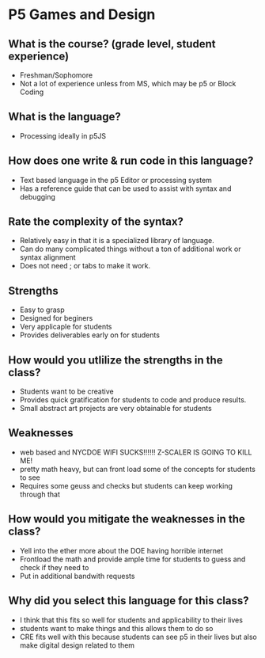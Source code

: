 # P5 Games and Design
## What is the course? (grade level, student experience)
* Freshman/Sophomore
* Not a lot of experience unless from MS, which may be p5 or Block Coding
## What is the language?
* Processing ideally in p5JS
## How does one write & run code in this language?
* Text based language in the p5 Editor or processing system
* Has a reference guide that can be used to assist with syntax and debugging
## Rate the complexity of the syntax?
* Relatively easy in that it is a specialized library of language.  
* Can do many complicated things without a ton of additional work or syntax alignment
* Does not need ; or tabs to make it work.  
## Strengths
* Easy to grasp
* Designed for beginers 
* Very applicaple for students 
* Provides deliverables early on for students
## How would you utlilize the strengths in the class?
* Students want to be creative 
* Provides quick gratification for students to code and produce results.
* Small abstract art projects are very obtainable for students
## Weaknesses
* web based and NYCDOE WIFI SUCKS!!!!!! Z-SCALER IS GOING TO KILL ME!
* pretty math heavy, but can front load some of the concepts for students to see
* Requires some geuss and checks but students can keep working through that
## How would you mitigate the weaknesses in the class?
* Yell into the ether more about the DOE having horrible internet
* Frontload the math and provide ample time for students to guess and check if they need to
* Put in additional bandwith requests
## Why did you select this language for this class?
* I think that this fits so well for students and applicability to their lives
* students want to make things and this allows them to do so
* CRE fits well with this because students can see p5 in their lives but also make digital design related to them 
